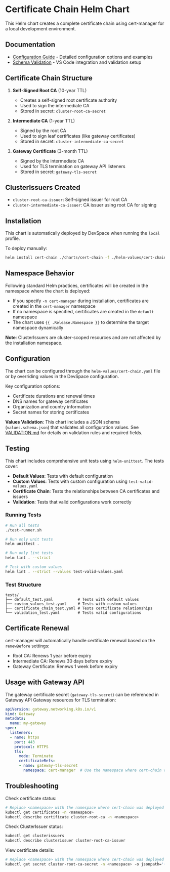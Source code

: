# Certificate Chain Helm Chart

This Helm chart creates a complete certificate chain using cert-manager for a local development environment.

## Documentation

- [Configuration Guide](CONFIGURATION.md) - Detailed configuration options and examples
- [Schema Validation](SCHEMA.md) - VS Code integration and validation setup

## Certificate Chain Structure

1. **Self-Signed Root CA** (10-year TTL)
   - Creates a self-signed root certificate authority
   - Used to sign the intermediate CA
   - Stored in secret: `cluster-root-ca-secret`

2. **Intermediate CA** (1-year TTL)
   - Signed by the root CA
   - Used to sign leaf certificates (like gateway certificates)
   - Stored in secret: `cluster-intermediate-ca-secret`

3. **Gateway Certificate** (3-month TTL)
   - Signed by the intermediate CA
   - Used for TLS termination on gateway API listeners
   - Stored in secret: `gateway-tls-secret`

## ClusterIssuers Created

- `cluster-root-ca-issuer`: Self-signed issuer for root CA
- `cluster-intermediate-ca-issuer`: CA issuer using root CA for signing

## Installation

This chart is automatically deployed by DevSpace when running the `local` profile.

To deploy manually:

```bash
helm install cert-chain ./charts/cert-chain -f ./helm-values/cert-chain.yaml -n cert-manager
```

## Namespace Behavior

Following standard Helm practices, certificates will be created in the namespace where the chart is deployed:

- If you specify `-n cert-manager` during installation, certificates are created in the `cert-manager` namespace
- If no namespace is specified, certificates are created in the `default` namespace
- The chart uses `{{ .Release.Namespace }}` to determine the target namespace dynamically

**Note**: ClusterIssuers are cluster-scoped resources and are not affected by the installation namespace.

## Configuration

The chart can be configured through the `helm-values/cert-chain.yaml` file or by overriding values in the DevSpace configuration.

Key configuration options:

- Certificate durations and renewal times
- DNS names for gateway certificates
- Organization and country information
- Secret names for storing certificates

**Values Validation**: This chart includes a JSON schema (`values.schema.json`) that validates all configuration values. See [VALIDATION.md](./VALIDATION.md) for details on validation rules and required fields.

## Testing

This chart includes comprehensive unit tests using `helm-unittest`. The tests cover:

- **Default Values**: Tests with default configuration
- **Custom Values**: Tests with custom configuration using `test-valid-values.yaml`
- **Certificate Chain**: Tests the relationships between CA certificates and issuers
- **Validation**: Tests that valid configurations work correctly

### Running Tests

```bash
# Run all tests
./test-runner.sh

# Run only unit tests
helm unittest .

# Run only lint tests
helm lint . --strict

# Test with custom values
helm lint . --strict --values test-valid-values.yaml
```

### Test Structure

```
tests/
├── default_test.yaml           # Tests with default values
├── custom_values_test.yaml     # Tests with custom values
├── certificate_chain_test.yaml # Tests certificate relationships
└── validation_test.yaml        # Tests valid configurations
```

## Certificate Renewal

cert-manager will automatically handle certificate renewal based on the `renewBefore` settings:

- Root CA: Renews 1 year before expiry
- Intermediate CA: Renews 30 days before expiry
- Gateway Certificate: Renews 1 week before expiry

## Usage with Gateway API

The gateway certificate secret (`gateway-tls-secret`) can be referenced in Gateway API Gateway resources for TLS termination:

```yaml
apiVersion: gateway.networking.k8s.io/v1
kind: Gateway
metadata:
  name: my-gateway
spec:
  listeners:
  - name: https
    port: 443
    protocol: HTTPS
    tls:
      mode: Terminate
      certificateRefs:
      - name: gateway-tls-secret
        namespace: cert-manager  # Use the namespace where cert-chain was deployed
```

## Troubleshooting

Check certificate status:
```bash
# Replace <namespace> with the namespace where cert-chain was deployed
kubectl get certificates -n <namespace>
kubectl describe certificate cluster-root-ca -n <namespace>
```

Check ClusterIssuer status:
```bash
kubectl get clusterissuers
kubectl describe clusterissuer cluster-root-ca-issuer
```

View certificate details:
```bash
# Replace <namespace> with the namespace where cert-chain was deployed
kubectl get secret cluster-root-ca-secret -n <namespace> -o jsonpath='{.data.tls\.crt}' | base64 -d | openssl x509 -text -noout
```
